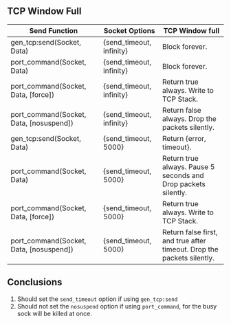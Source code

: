 
## TCP Window Full

Send Function                           | Socket Options           | TCP Window full
----------------------------------------|--------------------------|-------------------------------------------
gen_tcp:send(Socket, Data)              | {send_timeout, infinity} | Block forever.
port_command(Socket, Data)              | {send_timeout, infinity} | Block forever.
port_command(Socket, Data, [force])     | {send_timeout, infinity} | Return true always. Write to TCP Stack.
port_command(Socket, Data, [nosuspend]) | {send_timeout, infinity} | Return false always. Drop the packets silently.
gen_tcp:send(Socket, Data)              | {send_timeout, 5000}     | Return {error, timeout}.
port_command(Socket, Data)              | {send_timeout, 5000}     | Return true always. Pause 5 seconds and Drop packets silently.
port_command(Socket, Data, [force])     | {send_timeout, 5000}     | Return true always. Write to TCP Stack.
port_command(Socket, Data, [nosuspend]) | {send_timeout, 5000}     | Return false first, and true after timeout. Drop the packets silently.

## Conclusions

1. Should set the `send_timeout` option if using `gen_tcp:send`
2. Should not set the `nosuspend` option if using `port_command`, for the busy sock will be killed at once.

